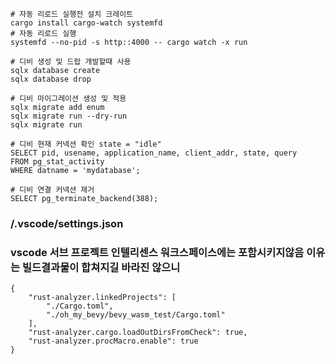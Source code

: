 ```
# 자동 리로드 실행전 설치 크레이트
cargo install cargo-watch systemfd
# 자동 리로드 실행
systemfd --no-pid -s http::4000 -- cargo watch -x run
```

```
# 디비 생성 및 드랍 개발할때 사용
sqlx database create
sqlx database drop
```

```
# 디비 마이그레이션 생성 및 적용
sqlx migrate add enum
sqlx migrate run --dry-run
sqlx migrate run
```

```
# 디비 현재 커넥션 확인 state = "idle"
SELECT pid, usename, application_name, client_addr, state, query
FROM pg_stat_activity
WHERE datname = 'mydatabase';

# 디비 연결 커넥션 제거
SELECT pg_terminate_backend(388);
```



### /.vscode/settings.json
### vscode 서브 프로젝트 인텔리센스 워크스페이스에는 포함시키지않음 이유는 빌드결과물이 합쳐지길 바라진 않으니
```
{
    "rust-analyzer.linkedProjects": [
        "./Cargo.toml",
        "./oh_my_bevy/bevy_wasm_test/Cargo.toml"
    ],
    "rust-analyzer.cargo.loadOutDirsFromCheck": true,
    "rust-analyzer.procMacro.enable": true
}
```
